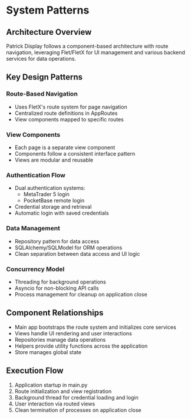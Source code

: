 # System Patterns

## Architecture Overview

Patrick Display follows a component-based architecture with route navigation, leveraging Flet/FletX for UI management and various backend services for data operations.

## Key Design Patterns

### Route-Based Navigation

- Uses FletX's route system for page navigation
- Centralized route definitions in AppRoutes
- View components mapped to specific routes

### View Components

- Each page is a separate view component
- Components follow a consistent interface pattern
- Views are modular and reusable

### Authentication Flow

- Dual authentication systems:
  - MetaTrader 5 login
  - PocketBase remote login
- Credential storage and retrieval
- Automatic login with saved credentials

### Data Management

- Repository pattern for data access
- SQLAlchemy/SQLModel for ORM operations
- Clean separation between data access and UI logic

### Concurrency Model

- Threading for background operations
- Asyncio for non-blocking API calls
- Process management for cleanup on application close

## Component Relationships

- Main app bootstraps the route system and initializes core services
- Views handle UI rendering and user interactions
- Repositories manage data operations
- Helpers provide utility functions across the application
- Store manages global state

## Execution Flow

1. Application startup in main.py
2. Route initialization and view registration
3. Background thread for credential loading and login
4. User interaction via routed views
5. Clean termination of processes on application close
